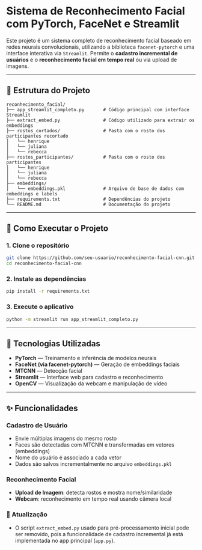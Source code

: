 # Sistema de Reconhecimento Facial com PyTorch, FaceNet e Streamlit

Este projeto é um sistema completo de reconhecimento facial baseado em redes neurais convolucionais, utilizando a biblioteca `facenet-pytorch` e uma interface interativa via `Streamlit`. Permite o **cadastro incremental de usuários** e o **reconhecimento facial em tempo real** ou via upload de imagens.

---

## 📁 Estrutura do Projeto

```
reconhecimento_facial/
├── app_streamlit_completo.py       # Código principal com interface Streamlit
├── extract_embed.py                # Código utilizado para extrair os embeddings
├── rostos_cortados/                # Pasta com o rosto dos participantes recortado
│   └── henrique              
│   └── juliana 
│   └── rebecca 
├── rostos_participantes/           # Pasta com o rosto dos participantes
│   └── henrique              
│   └── juliana 
│   └── rebecca 
├── embeddings/
│   └── embeddings.pkl              # Arquivo de base de dados com embeddings e labels
├── requirements.txt                # Dependências do projeto
└── README.md                       # Documentação do projeto
```

---

## 🚀 Como Executar o Projeto

### 1. Clone o repositório

```bash
git clone https://github.com/seu-usuario/reconhecimento-facial-cnn.git
cd reconhecimento-facial-cnn
```

### 2. Instale as dependências

```bash
pip install -r requirements.txt
```

### 3. Execute o aplicativo

```bash
python -m streamlit run app_streamlit_completo.py
```

---

## 🧠 Tecnologias Utilizadas

- **PyTorch** — Treinamento e inferência de modelos neurais
- **FaceNet (via facenet-pytorch)** — Geração de embeddings faciais
- **MTCNN** — Detecção facial
- **Streamlit** — Interface web para cadastro e reconhecimento
- **OpenCV** — Visualização da webcam e manipulação de vídeo

---

## ✨ Funcionalidades

### Cadastro de Usuário

- Envie múltiplas imagens do mesmo rosto
- Faces são detectadas com MTCNN e transformadas em vetores (embeddings)
- Nome do usuário é associado a cada vetor
- Dados são salvos incrementalmente no arquivo `embeddings.pkl`

### Reconhecimento Facial

- **Upload de Imagem**: detecta rostos e mostra nome/similaridade
- **Webcam**: reconhecimento em tempo real usando câmera local

### 🔁 Atualização

- O script `extract_embed.py` usado para pré-processamento inicial pode ser removido, pois a funcionalidade de cadastro incremental já está implementada no app principal (`app.py`).